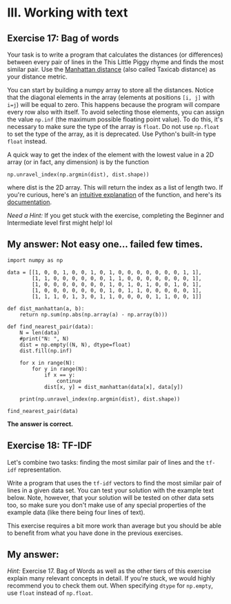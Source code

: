 # III. Working with text

## Exercise 17: Bag of words 

Your task is to write a program that calculates the distances (or differences) between every pair of lines in the This Little Piggy rhyme and finds the most similar pair. Use the [Manhattan distance](https://en.wikipedia.org/wiki/Taxicab_geometry) (also called Taxicab distance) as your distance metric.

You can start by building a numpy array to store all the distances. Notice that the diagonal elements in the array (elements at positions `[i, j]` with `i=j`) will be equal to zero. This happens because the program will compare every row also with itself. To avoid selecting those elements, you can assign the value `np.inf` (the maximum possible floating point value). To do this, it's necessary to make sure the type of the array is `float`. Do not use `np.float` to set the type of the array, as it is deprecated. Use Python's built-in type `float` instead.

A quick way to get the index of the element with the lowest value in a 2D array (or in fact, any dimension) is by the function

`np.unravel_index(np.argmin(dist), dist.shape))`

where dist is the 2D array. This will return the index as a list of length two. If you're curious, here's an [intuitive explanation](https://stackoverflow.com/q/48135736) of the function, and here's its [documentation](https://numpy.org/doc/stable/reference/generated/numpy.unravel_index.html).

*Need a Hint:* If you get stuck with the exercise, completing the Beginner and Intermediate level first might help! lol

## My answer: Not easy one... failed few times.

```
import numpy as np

data = [[1, 0, 0, 1, 0, 0, 1, 0, 1, 0, 0, 0, 0, 0, 0, 0, 1, 1],
        [1, 1, 0, 0, 0, 0, 0, 0, 1, 1, 0, 0, 0, 0, 0, 0, 0, 1],
        [1, 0, 0, 0, 0, 0, 0, 0, 1, 0, 1, 0, 1, 0, 0, 1, 0, 1],
        [1, 0, 0, 0, 0, 0, 0, 0, 1, 0, 1, 1, 0, 0, 0, 0, 0, 1],
        [1, 1, 1, 0, 1, 3, 0, 1, 1, 0, 0, 0, 0, 1, 1, 0, 0, 1]]

def dist_manhattan(a, b):
    return np.sum(np.abs(np.array(a) - np.array(b)))

def find_nearest_pair(data):
    N = len(data)
    #print("N: ", N)
    dist = np.empty((N, N), dtype=float)
    dist.fill(np.inf)
    
    for x in range(N):
        for y in range(N):
            if x == y:
                continue
            dist[x, y] = dist_manhattan(data[x], data[y])
 
    print(np.unravel_index(np.argmin(dist), dist.shape))

find_nearest_pair(data)
```

**The answer is correct.**

## Exercise 18: TF-IDF

Let's combine two tasks: finding the most similar pair of lines and the `tf-idf` representation.

Write a program that uses the `tf-idf` vectors to find the most similar pair of lines in a given data set. You can test your solution with the example text below. Note, however, that your solution will be tested on other data sets too, so make sure you don't make use of any special properties of the example data (like there being four lines of text).

This exercise requires a bit more work than average but you should be able to benefit from what you have done in the previous exercises.

## My answer: 

*Hint:* Exercise 17. Bag of Words as well as the other tiers of this exercise explain many relevant concepts in detail. If you're stuck, we would highly recommend you to check them out. When specifying `dtype` for `np.empty`, use `float` instead of `np.float`.



